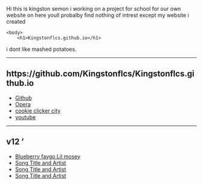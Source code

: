 Hi this is kingston semon i working on a project for school for our own website on here youll probalby find nothing of intrest except my website i created
<!DOCTYPE html>
<html lang="en">
	<head>
		<meta charset="utf-8" />
<!-- This is the title that will show up in the browser tab -->
		<title> https://github.com/Kingstonflcs/Kingstonflcs.github.io” 	</title>
		<meta name="description" content="" />
		<meta name="author" content="Kingstonflcs" />
		<meta name="viewport" content="width=device-width, initial-scale=1" />
	</head>

	<body>
		<h1>Kingstonflcs.github.io</h1>
<p>i dont like mashed potatoes.</p>
<hr>
<h2>https://github.com/Kingstonflcs/Kingstonflcs.github.io</h2>
<ul>
    <li><a href="https://github.com/"> Github</a></li>
    <li><a href=" https://www.opera.com/">Opera</a></li>
    <li><a href="https://cookieclickercity.com ">cookie clicker city</a></li>
    <li><a href=" https://www.youtube.com">youtube</a></li>
</ul>
<hr>
<h2>v12 ’</h2>
<ul>
    <li><a href="Lil Mosey - Blueberry Faygo (Directed by Cole Bennett)">Blueberry faygo Lil mosey</a></li>
    <li><a href="youtube link">Song Title and Artist</a></li>
    <li><a href="youtube link">Song Title and Artist</a></li>
    <li><a href="youtube link">Song Title and Artist</a></li>   
</ul>
	</body>
</html>
